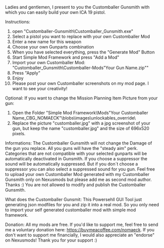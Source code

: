 Ladies and gentlemen, I present to you the Customballer Gunsmith with which you can easily build your own ICA 19 pistol.

Instructions:
1. open "Customballer-Gunsmith\Customballer_Gunsmith.exe"
2. Select a pistol you want to replace with your own Customballer Mod
3. Enter a new name for this weapon
4. Choose your own Gunparts combination
5. When you have selected everything, press the "Generate Mod" Button
6. Start Simple Mod Framework and press "Add a Mod"
7. Import your own Customballer Mod: "Customballer_Gunsmith\Customballer-Mods\"Your Gun Name.zip""
8. Press "Apply"
9. Enjoy
10. Please post your own Customballer screenshots on my mod page. I want to see your creativity!

Optional:
If you want to change the Mission Planning Item Picture from your gun:
1. Open the Folder "Simple Mod Framework\Mods\"Your Customballer Name_CBG_NOMAECK"\blobs\images\unlockables_override\
2. Replace the picture "customballer.jpg" with a jpg screenshot of your gun, but keep the name "customballer.jpg" and the size of 696x520 pixels.

Informations:
The Customballer Gunsmith will not change the Damage of the gun you replace.
All you guns will have the "steady aim" perk.
Categories that are not compatible with your selected gunparts will be automatically deactivated in Gunsmith.
If you choose a suppressor the sound will be automatically suppressed. But if you don´t choose a suppressor you can also select a suppressed sound for you gun.
Feel free to upload your own Customballer Mod generated with my Customballer Gunsmith only on Nexusmods but please add me as second mod author. Thanks :)
You are not allowed to modify and publish the Customballer Gunsmith.


What does the Customballer Gunsmit:
This Powersehll GUI Tool just generating json modfiles for you and zip it into a real mod.
So you only need to import your self generated customballer mod with simple mod framework.

Donation:
All my mods are free. If you'd like to support me, feel free to send me a voluntary donation here: https://buymeacoffee.com/nomaeck.
If you don't want to support me financially, I would also appreciate an "endorse" on Nexusmods!
Thank you for your support :)

